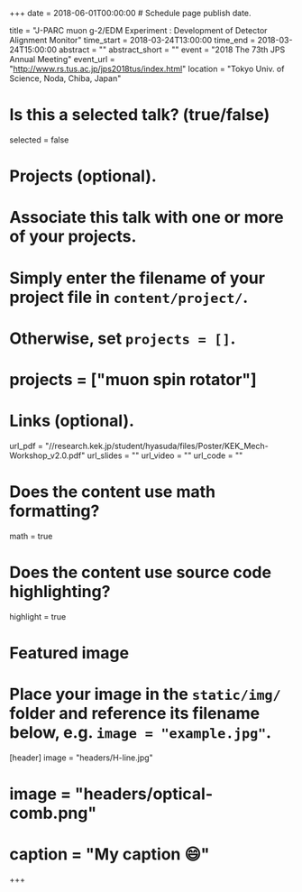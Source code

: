 +++
date = 2018-06-01T00:00:00  # Schedule page publish date.

title = "J-PARC muon g-2/EDM Experiment : Development of Detector Alignment Monitor"
time_start = 2018-03-24T13:00:00
time_end = 2018-03-24T15:00:00
abstract = ""
abstract_short = ""
event = "2018 The 73th JPS Annual Meeting"
event_url = "http://www.rs.tus.ac.jp/jps2018tus/index.html"
location = "Tokyo Univ. of Science, Noda, Chiba, Japan"

# Is this a selected talk? (true/false)
selected = false

# Projects (optional).
#   Associate this talk with one or more of your projects.
#   Simply enter the filename of your project file in `content/project/`.
#   Otherwise, set `projects = []`.
# projects = ["muon spin rotator"]

# Links (optional).
url_pdf = "//research.kek.jp/student/hyasuda/files/Poster/KEK_Mech-Workshop_v2.0.pdf"
url_slides = ""
url_video = ""
url_code = ""

# Does the content use math formatting?
math = true

# Does the content use source code highlighting?
highlight = true

# Featured image
# Place your image in the `static/img/` folder and reference its filename below, e.g. `image = "example.jpg"`.
[header]
image = "headers/H-line.jpg"
# image = "headers/optical-comb.png"
# caption = "My caption :smile:"

+++


